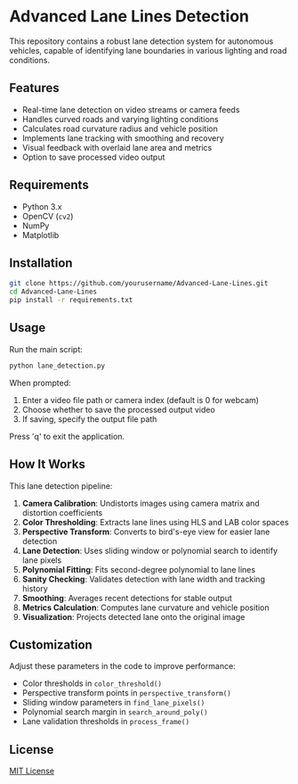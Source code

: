 
# Advanced Lane Lines Detection

This repository contains a robust lane detection system for autonomous vehicles, capable of identifying lane boundaries in various lighting and road conditions.

## Features

- Real-time lane detection on video streams or camera feeds
- Handles curved roads and varying lighting conditions
- Calculates road curvature radius and vehicle position
- Implements lane tracking with smoothing and recovery
- Visual feedback with overlaid lane area and metrics
- Option to save processed video output

## Requirements

- Python 3.x
- OpenCV (`cv2`)
- NumPy
- Matplotlib

## Installation

```bash
git clone https://github.com/yourusername/Advanced-Lane-Lines.git
cd Advanced-Lane-Lines
pip install -r requirements.txt
```

## Usage

Run the main script:

```bash
python lane_detection.py
```

When prompted:
1. Enter a video file path or camera index (default is 0 for webcam)
2. Choose whether to save the processed output video
3. If saving, specify the output file path

Press 'q' to exit the application.

## How It Works

This lane detection pipeline:

1. **Camera Calibration**: Undistorts images using camera matrix and distortion coefficients
2. **Color Thresholding**: Extracts lane lines using HLS and LAB color spaces
3. **Perspective Transform**: Converts to bird's-eye view for easier lane detection
4. **Lane Detection**: Uses sliding window or polynomial search to identify lane pixels
5. **Polynomial Fitting**: Fits second-degree polynomial to lane lines
6. **Sanity Checking**: Validates detection with lane width and tracking history
7. **Smoothing**: Averages recent detections for stable output
8. **Metrics Calculation**: Computes lane curvature and vehicle position
9. **Visualization**: Projects detected lane onto the original image

## Customization

Adjust these parameters in the code to improve performance:

- Color thresholds in `color_threshold()`
- Perspective transform points in `perspective_transform()`
- Sliding window parameters in `find_lane_pixels()`
- Polynomial search margin in `search_around_poly()`
- Lane validation thresholds in `process_frame()`

## License

[MIT License](LICENSE)

